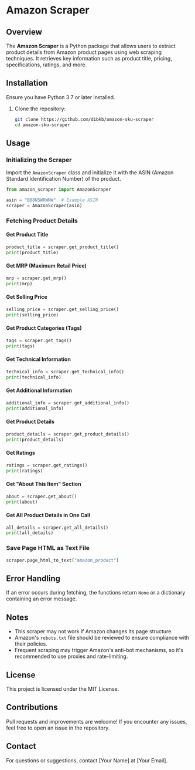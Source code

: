 # Amazon Scraper

## Overview

The **Amazon Scraper** is a Python package that allows users to extract product details from Amazon product pages using web scraping techniques. It retrieves key information such as product title, pricing, specifications, ratings, and more.

## Installation

Ensure you have Python 3.7 or later installed.

1. Clone the repository:

   ```bash
   git clone https://github.com/dibkb/amazon-sku-scraper
   cd amazon-sku-scraper
   ```

## Usage

### Initializing the Scraper

Import the `AmazonScraper` class and initialize it with the ASIN (Amazon Standard Identification Number) of the product.

```python
from amazon_scraper import AmazonScraper

asin = "B08N5WRWNW"  # Example ASIN
scraper = AmazonScraper(asin)
```

### Fetching Product Details

#### Get Product Title

```python
product_title = scraper.get_product_title()
print(product_title)
```

#### Get MRP (Maximum Retail Price)

```python
mrp = scraper.get_mrp()
print(mrp)
```

#### Get Selling Price

```python
selling_price = scraper.get_selling_price()
print(selling_price)
```

#### Get Product Categories (Tags)

```python
tags = scraper.get_tags()
print(tags)
```

#### Get Technical Information

```python
technical_info = scraper.get_technical_info()
print(technical_info)
```

#### Get Additional Information

```python
additional_info = scraper.get_additional_info()
print(additional_info)
```

#### Get Product Details

```python
product_details = scraper.get_product_details()
print(product_details)
```

#### Get Ratings

```python
ratings = scraper.get_ratings()
print(ratings)
```

#### Get "About This Item" Section

```python
about = scraper.get_about()
print(about)
```

#### Get All Product Details in One Call

```python
all_details = scraper.get_all_details()
print(all_details)
```

### Save Page HTML as Text File

```python
scraper.page_html_to_text("amazon_product")
```

## Error Handling

If an error occurs during fetching, the functions return `None` or a dictionary containing an error message.

## Notes

- This scraper may not work if Amazon changes its page structure.
- Amazon's `robots.txt` file should be reviewed to ensure compliance with their policies.
- Frequent scraping may trigger Amazon's anti-bot mechanisms, so it's recommended to use proxies and rate-limiting.

## License

This project is licensed under the MIT License.

## Contributions

Pull requests and improvements are welcome! If you encounter any issues, feel free to open an issue in the repository.

## Contact

For questions or suggestions, contact [Your Name] at [Your Email].
